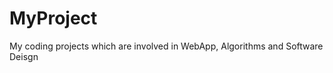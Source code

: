 MyProject
=========

My coding projects which are involved in WebApp, Algorithms and Software Deisgn

